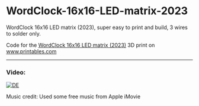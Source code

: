 # WordClock-16x16-LED-matrix-2023

WordClock 16x16 LED matrix (2023), super easy to print and build, 3 wires to solder only.

Code for the <a href="https://www.printables.com/de/model/350568-wordclock-16x16-led-matrix">WordClock 16x16 LED matrix (2023)</a> 3D print on <a href="https://www.printables.com">www.printables.com</a>


<hr>
<h3><b>Video:</b></h3>

[![DE](https://img.youtube.com/vi/5VF4V6CXWMs/0.jpg)](https://www.youtube.com/embed/5VF4V6CXWMs)

Music credit: Used some free music from Apple iMovie
